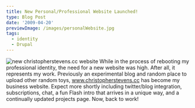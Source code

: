 ```yaml
---
title: New Personal/Professional Website Launched!
type: Blog Post
date: '2009-04-20'
previewImage: /images/personalWebsite.jpg
tags:
  - identity
  - Drupal
---
```

![new christopherstevens.cc website](/images/newchriswebsite.jpg) While in the process of rebooting my professional identity, the need for a new website was high. After all, it represents my work. Previously an experimental blog and random place to upload other random toys, www.christopherstevens.cc has become my business website. Expect more shortly including twitter/blog integration, subscriptions, chat, a fun Flash intro that arrives in a unique way, and a continually updated projects page. Now, back to work!
